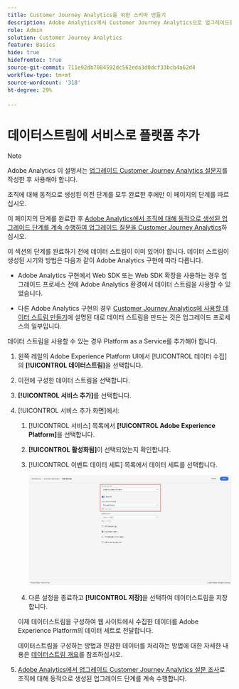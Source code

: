 ```yaml
---
title: Customer Journey Analytics을 위한 스키마 만들기
description: Adobe Analytics에서 Customer Journey Analytics으로 업그레이드할 때 권장되는 경로에 대해 알아봅니다.
role: Admin
solution: Customer Journey Analytics
feature: Basics
hide: true
hidefromtoc: true
source-git-commit: 711e92db7084592dc562eda3d0dcf33bcb4a62d4
workflow-type: tm+mt
source-wordcount: '318'
ht-degree: 29%

---
```


# 데이터스트림에 서비스로 플랫폼 추가

>[!NOTE]
>
>Adobe Analytics 이 설명서는 [업그레이드 Customer Journey Analytics 설문지](https://gigazelle.github.io/cja-ttv/)를 작성한 후 사용해야 합니다.
> 
>조직에 대해 동적으로 생성된 이전 단계를 모두 완료한 후에만 이 페이지의 단계를 따르십시오.
>
>이 페이지의 단계를 완료한 후 [Adobe Analytics에서 조직에 대해 동적으로 생성된 업그레이드 단계를 계속 수행하여 업그레이드 질문을 Customer Journey Analytics](https://gigazelle.github.io/cja-ttv/)하십시오.

<!-- Should we single source this instead of duplicate it? The following steps were copied from: /help/data-ingestion/aepwebsdk.md-->

이 섹션의 단계를 완료하기 전에 데이터 스트림이 이미 있어야 합니다. 데이터 스트림이 생성된 시기와 방법은 다음과 같이 Adobe Analytics 구현에 따라 다릅니다.

* Adobe Analytics 구현에서 Web SDK 또는 Web SDK 확장을 사용하는 경우 업그레이드 프로세스 전에 Adobe Analytics 환경에서 데이터 스트림을 사용할 수 있었습니다.

* 다른 Adobe Analytics 구현의 경우 [Customer Journey Analytics에 사용할 데이터 스트림 만들기](/help/getting-started/cja-upgrade/cja-upgrade-datastream.md)에 설명된 대로 데이터 스트림을 만드는 것은 업그레이드 프로세스의 일부입니다.

데이터 스트림을 사용할 수 있는 경우 Platform as a Service를 추가해야 합니다.

1. 왼쪽 레일의 Adobe Experience Platform UI에서 [!UICONTROL 데이터 수집]의 **[!UICONTROL 데이터스트림]**&#x200B;을 선택합니다.

1. 이전에 구성한 데이터 스트림을 선택합니다. <!--true?-->

1. **[!UICONTROL 서비스 추가]**&#x200B;를 선택합니다.

1. [!UICONTROL 서비스 추가 화면]에서:

   1. [!UICONTROL 서비스] 목록에서 **[!UICONTROL Adobe Experience Platform]**&#x200B;을 선택합니다.

   1. **[!UICONTROL 활성화됨]**&#x200B;이 선택되었는지 확인합니다.

   1. [!UICONTROL 이벤트 데이터 세트] 목록에서 데이터 세트를 선택합니다.

      ![데이터스트림 AEP 서비스](./assets/datastream-aep-service.png)

   1. 다른 설정을 종료하고 **[!UICONTROL 저장]**&#x200B;을 선택하여 데이터스트림을 저장합니다.

   이제 데이터스트림을 구성하여 웹 사이트에서 수집한 데이터를 Adobe Experience Platform의 데이터 세트로 전달합니다.

   데이터스트림을 구성하는 방법과 민감한 데이터를 처리하는 방법에 대한 자세한 내용은 [데이터스트림 개요](https://experienceleague.adobe.com/docs/experience-platform/datastreams/overview.html)를 참조하십시오.

1. [Adobe Analytics에서 업그레이드 Customer Journey Analytics 설문 조사](https://gigazelle.github.io/cja-ttv/)로 조직에 대해 동적으로 생성된 업그레이드 단계를 계속 수행합니다.
